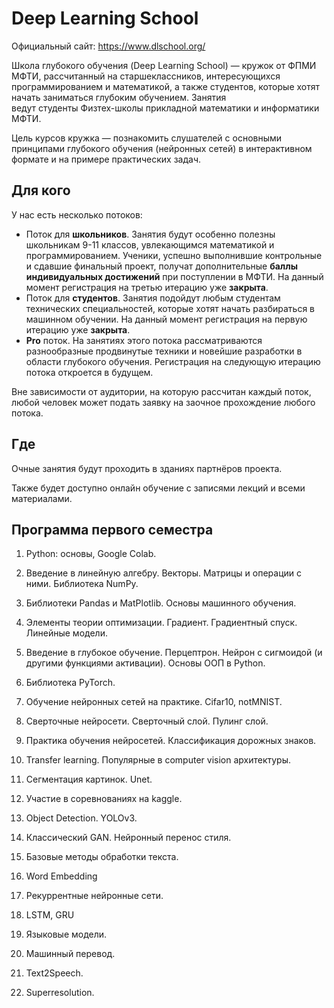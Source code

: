 # Deep Learning School

Официальный сайт: https://www.dlschool.org/

Школа глубокого обучения (Deep Learning School) — кружок от ФПМИ МФТИ, рассчитанный на старшеклассников, интересующихся программированием и математикой, а также студентов, которые хотят начать заниматься глубоким обучением. Занятия ведут студенты Физтех-школы прикладной математики и информатики МФТИ.

Цель курсов кружка — познакомить слушателей с основными принципами глубокого обучения (нейронных сетей) в интерактивном формате и на примере практических задач.

## Для кого

У нас есть несколько потоков:
* Поток для **школьников**. Занятия будут особенно полезны школьникам 9-11 классов, увлекающимся математикой и программированием. Ученики, успешно выполнившие контрольные и сдавшие финальный проект, получат дополнительные **баллы индивидуальных достижений** при поступлении в МФТИ.
На данный момент регистрация на третью итерацию уже **закрыта**.
* Поток для **студентов**. Занятия подойдут любым студентам технических специальностей, которые хотят начать разбираться в машинном обучении.
На данный момент регистрация на первую итерацию уже **закрыта**.
* **Pro** поток. На занятиях этого потока рассматриваются разнообразные продвинутые техники и новейшие разработки в области глубокого обучения. 
Регистрация на следующую итерацию потока откроется в будущем.


Вне зависимости от аудитории, на которую рассчитан каждый поток, любой человек может подать заявку на заочное прохождение любого потока.

## Где

Очные занятия будут проходить в зданиях партнёров проекта.

Также будет доступно онлайн обучение с записями лекций и всеми материалами.

## Программа первого семестра

1. Python: основы, Google Colab.

2. Введение в линейную алгебру. Векторы. Матрицы и операции с ними. Библиотека NumPy.

3. Библиотеки Pandas и MatPlotlib. Основы машинного обучения.

4. Элементы теории оптимизации. Градиент. Градиентный спуск. Линейные модели.

5. Введение в глубокое обучение. Перцептрон. Нейрон с сигмоидой (и другими функциями активации). Основы ООП в Python.

6. Библиотека PyTorch.

7. Обучение нейронных сетей на практике. Cifar10, notMNIST.

8. Сверточные нейросети. Сверточный слой. Пулинг слой.

9. Практика обучения нейросетей. Классификация дорожных знаков.

10. Transfer learning. Популярные в computer vision архитектуры. 

11. Сегментация картинок. Unet.

12. Участие в соревнованиях на kaggle.

13. Object Detection. YOLOv3. 

14. Классический GAN. Нейронный перенос стиля.

15. Базовые методы обработки текста.

16. Word Embedding

17. Рекуррентные нейронные сети.

18. LSTM, GRU

19. Языковые модели.

20. Машинный перевод.

21. Text2Speech.

22. Superresolution.
